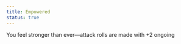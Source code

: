 ```yaml
---
title: Empowered
status: true
---
```


You feel stronger than ever—attack rolls are made with +2 ongoing

